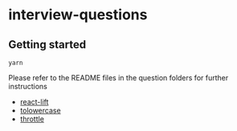 # interview-questions

## Getting started

```
yarn
```

Please refer to the README files in the question folders for further instructions

* [react-lift](./react-lift/README.md) 
* [tolowercase](./tolowercase/README.md)
* [throttle](./throttle/README.md)
